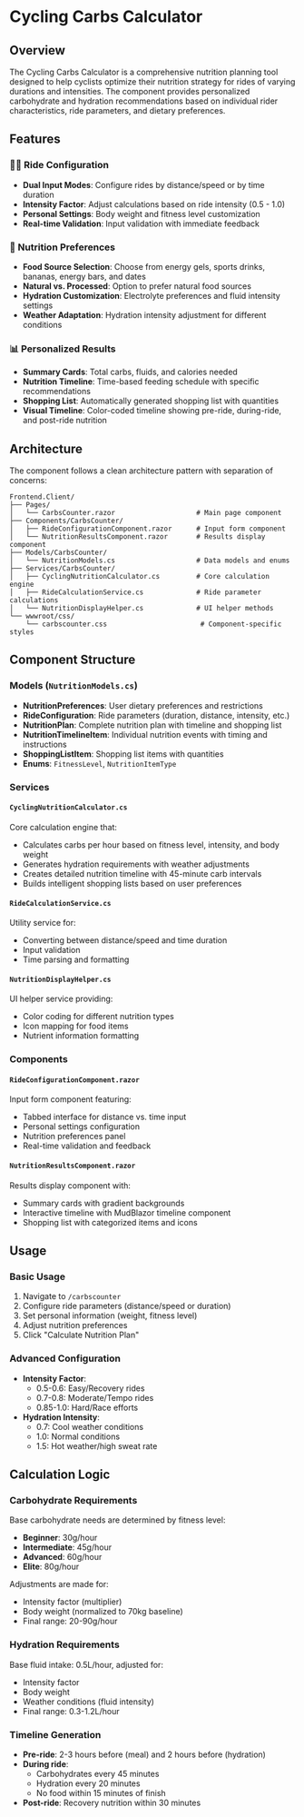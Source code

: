 # Cycling Carbs Calculator

## Overview

The Cycling Carbs Calculator is a comprehensive nutrition planning tool designed to help cyclists optimize their nutrition strategy for rides of varying durations and intensities. The component provides personalized carbohydrate and hydration recommendations based on individual rider characteristics, ride parameters, and dietary preferences.

## Features

### 🚴‍♂️ Ride Configuration
- **Dual Input Modes**: Configure rides by distance/speed or by time duration
- **Intensity Factor**: Adjust calculations based on ride intensity (0.5 - 1.0)
- **Personal Settings**: Body weight and fitness level customization
- **Real-time Validation**: Input validation with immediate feedback

### 🍌 Nutrition Preferences
- **Food Source Selection**: Choose from energy gels, sports drinks, bananas, energy bars, and dates
- **Natural vs. Processed**: Option to prefer natural food sources
- **Hydration Customization**: Electrolyte preferences and fluid intensity settings
- **Weather Adaptation**: Hydration intensity adjustment for different conditions

### 📊 Personalized Results
- **Summary Cards**: Total carbs, fluids, and calories needed
- **Nutrition Timeline**: Time-based feeding schedule with specific recommendations
- **Shopping List**: Automatically generated shopping list with quantities
- **Visual Timeline**: Color-coded timeline showing pre-ride, during-ride, and post-ride nutrition

## Architecture

The component follows a clean architecture pattern with separation of concerns:

```
Frontend.Client/
├── Pages/
│   └── CarbsCounter.razor                    # Main page component
├── Components/CarbsCounter/
│   ├── RideConfigurationComponent.razor      # Input form component
│   └── NutritionResultsComponent.razor       # Results display component
├── Models/CarbsCounter/
│   └── NutritionModels.cs                    # Data models and enums
├── Services/CarbsCounter/
│   ├── CyclingNutritionCalculator.cs         # Core calculation engine
│   ├── RideCalculationService.cs             # Ride parameter calculations
│   └── NutritionDisplayHelper.cs             # UI helper methods
└── wwwroot/css/
    └── carbscounter.css                       # Component-specific styles
```

## Component Structure

### Models (`NutritionModels.cs`)
- **NutritionPreferences**: User dietary preferences and restrictions
- **RideConfiguration**: Ride parameters (duration, distance, intensity, etc.)
- **NutritionPlan**: Complete nutrition plan with timeline and shopping list
- **NutritionTimelineItem**: Individual nutrition events with timing and instructions
- **ShoppingListItem**: Shopping list items with quantities
- **Enums**: `FitnessLevel`, `NutritionItemType`

### Services

#### `CyclingNutritionCalculator.cs`
Core calculation engine that:
- Calculates carbs per hour based on fitness level, intensity, and body weight
- Generates hydration requirements with weather adjustments
- Creates detailed nutrition timeline with 45-minute carb intervals
- Builds intelligent shopping lists based on user preferences

#### `RideCalculationService.cs`
Utility service for:
- Converting between distance/speed and time duration
- Input validation
- Time parsing and formatting

#### `NutritionDisplayHelper.cs`
UI helper service providing:
- Color coding for different nutrition types
- Icon mapping for food items
- Nutrient information formatting

### Components

#### `RideConfigurationComponent.razor`
Input form component featuring:
- Tabbed interface for distance vs. time input
- Personal settings configuration
- Nutrition preferences panel
- Real-time validation and feedback

#### `NutritionResultsComponent.razor`
Results display component with:
- Summary cards with gradient backgrounds
- Interactive timeline with MudBlazor timeline component
- Shopping list with categorized items and icons

## Usage

### Basic Usage
1. Navigate to `/carbscounter`
2. Configure ride parameters (distance/speed or duration)
3. Set personal information (weight, fitness level)
4. Adjust nutrition preferences
5. Click "Calculate Nutrition Plan"

### Advanced Configuration
- **Intensity Factor**: 
  - 0.5-0.6: Easy/Recovery rides
  - 0.7-0.8: Moderate/Tempo rides
  - 0.85-1.0: Hard/Race efforts
- **Hydration Intensity**:
  - 0.7: Cool weather conditions
  - 1.0: Normal conditions
  - 1.5: Hot weather/high sweat rate

## Calculation Logic

### Carbohydrate Requirements
Base carbohydrate needs are determined by fitness level:
- **Beginner**: 30g/hour
- **Intermediate**: 45g/hour
- **Advanced**: 60g/hour
- **Elite**: 80g/hour

Adjustments are made for:
- Intensity factor (multiplier)
- Body weight (normalized to 70kg baseline)
- Final range: 20-90g/hour

### Hydration Requirements
Base fluid intake: 0.5L/hour, adjusted for:
- Intensity factor
- Body weight
- Weather conditions (fluid intensity)
- Final range: 0.3-1.2L/hour

### Timeline Generation
- **Pre-ride**: 2-3 hours before (meal) and 2 hours before (hydration)
- **During ride**: 
  - Carbohydrates every 45 minutes
  - Hydration every 20 minutes
  - No food within 15 minutes of finish
- **Post-ride**: Recovery nutrition within 30 minutes